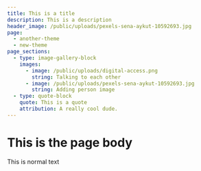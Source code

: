 ```yaml
---
title: This is a title
description: This is a description
header_image: /public/uploads/pexels-sena-aykut-10592693.jpg
page:
  - another-theme
  - new-theme
page_sections:
  - type: image-gallery-block
    images:
      - image: /public/uploads/digital-access.png
        string: Talking to each other
      - image: /public/uploads/pexels-sena-aykut-10592693.jpg
        string: Adding person image
  - type: quote-block
    quote: This is a quote
    attribution: A really cool dude.
---
```

# This is the page body



This is normal text